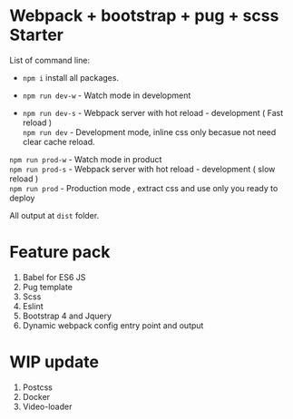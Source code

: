 # Webpack + bootstrap + pug + scss Starter

List of command line: 
- `npm i` install all packages.  

- `npm run dev-w` - Watch mode in development  
- `npm run dev-s` - Webpack server with hot   reload - development ( Fast reload )  
`npm run dev` - Development mode, inline css only becasue not need clear cache reload.  

`npm run prod-w` - Watch mode in product  
`npm run prod-s` - Webpack server with hot reload - development ( slow reload )  
`npm run prod` - Production mode , extract css and use only you ready to deploy   

All output at `dist` folder.  

# Feature pack
1. Babel for ES6 JS
2. Pug template 
3. Scss 
4. Eslint
5. Bootstrap 4 and Jquery
6. Dynamic webpack config entry point and output 

# WIP update
1. Postcss 
2. Docker
3. Video-loader


